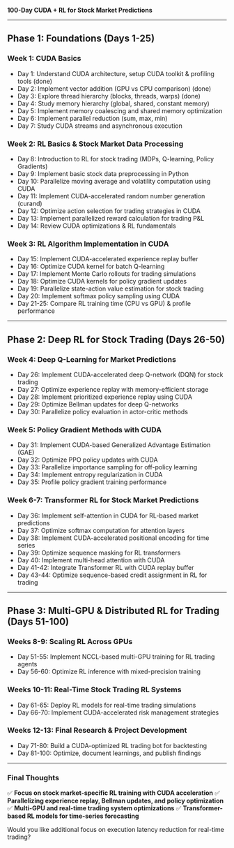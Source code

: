 **100-Day CUDA + RL for Stock Market Predictions**

---

## **Phase 1: Foundations (Days 1-25)**
### **Week 1: CUDA Basics**
- Day 1: Understand CUDA architecture, setup CUDA toolkit & profiling tools (done)
- Day 2: Implement vector addition (GPU vs CPU comparison) (done)
- Day 3: Explore thread hierarchy (blocks, threads, warps) (done)
- Day 4: Study memory hierarchy (global, shared, constant memory)
- Day 5: Implement memory coalescing and shared memory optimization
- Day 6: Implement parallel reduction (sum, max, min)
- Day 7: Study CUDA streams and asynchronous execution

### **Week 2: RL Basics & Stock Market Data Processing**
- Day 8: Introduction to RL for stock trading (MDPs, Q-learning, Policy Gradients)
- Day 9: Implement basic stock data preprocessing in Python
- Day 10: Parallelize moving average and volatility computation using CUDA
- Day 11: Implement CUDA-accelerated random number generation (curand)
- Day 12: Optimize action selection for trading strategies in CUDA
- Day 13: Implement parallelized reward calculation for trading P&L
- Day 14: Review CUDA optimizations & RL fundamentals

### **Week 3: RL Algorithm Implementation in CUDA**
- Day 15: Implement CUDA-accelerated experience replay buffer
- Day 16: Optimize CUDA kernel for batch Q-learning
- Day 17: Implement Monte Carlo rollouts for trading simulations
- Day 18: Optimize CUDA kernels for policy gradient updates
- Day 19: Parallelize state-action value estimation for stock trading
- Day 20: Implement softmax policy sampling using CUDA
- Day 21-25: Compare RL training time (CPU vs GPU) & profile performance

---

## **Phase 2: Deep RL for Stock Trading (Days 26-50)**
### **Week 4: Deep Q-Learning for Market Predictions**
- Day 26: Implement CUDA-accelerated deep Q-network (DQN) for stock trading
- Day 27: Optimize experience replay with memory-efficient storage
- Day 28: Implement prioritized experience replay using CUDA
- Day 29: Optimize Bellman updates for deep Q-networks
- Day 30: Parallelize policy evaluation in actor-critic methods

### **Week 5: Policy Gradient Methods with CUDA**
- Day 31: Implement CUDA-based Generalized Advantage Estimation (GAE)
- Day 32: Optimize PPO policy updates with CUDA
- Day 33: Parallelize importance sampling for off-policy learning
- Day 34: Implement entropy regularization in CUDA
- Day 35: Profile policy gradient training performance

### **Week 6-7: Transformer RL for Stock Market Predictions**
- Day 36: Implement self-attention in CUDA for RL-based market predictions
- Day 37: Optimize softmax computation for attention layers
- Day 38: Implement CUDA-accelerated positional encoding for time series
- Day 39: Optimize sequence masking for RL transformers
- Day 40: Implement multi-head attention with CUDA
- Day 41-42: Integrate Transformer RL with CUDA replay buffer
- Day 43-44: Optimize sequence-based credit assignment in RL for trading

---

## **Phase 3: Multi-GPU & Distributed RL for Trading (Days 51-100)**
### **Weeks 8-9: Scaling RL Across GPUs**
- Day 51-55: Implement NCCL-based multi-GPU training for RL trading agents
- Day 56-60: Optimize RL inference with mixed-precision training

### **Weeks 10-11: Real-Time Stock Trading RL Systems**
- Day 61-65: Deploy RL models for real-time trading simulations
- Day 66-70: Implement CUDA-accelerated risk management strategies

### **Weeks 12-13: Final Research & Project Development**
- Day 71-80: Build a CUDA-optimized RL trading bot for backtesting
- Day 81-100: Optimize, document learnings, and publish findings

---

### **Final Thoughts**
✅ **Focus on stock market-specific RL training with CUDA acceleration**
✅ **Parallelizing experience replay, Bellman updates, and policy optimization**
✅ **Multi-GPU and real-time trading system optimizations**
✅ **Transformer-based RL models for time-series forecasting**

Would you like additional focus on execution latency reduction for real-time trading?


